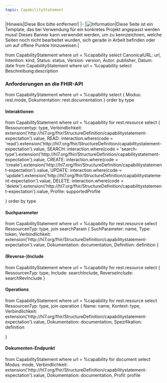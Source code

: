 ```yaml
---
topic: CapabilityStatement
---
```


|Hinweis|Diese Box bitte entfernen!|
|-
|![Information](https://wiki.hl7.de/images/thumb/Under_construction_icon-blue.svg/100px-Under_construction_icon-blue.svg.png)|Diese Seite ist ein Template, das bei Verwendung für ein konkretes Projekt angepasst werden muss! Dieses Banner kann verwendet werden, um zu kennzeichnen, welche Seiten noch nicht bearbeitet wurden, sich gerade in Arbeit befinden oder um auf offene Punkte hinzuweisen.|


<fql output="transpose" headers="true">
from
	CapabilityStatement
where
	url = %capability
select
	CanonicalURL: url, Intention: kind, Status: status, Version: version, Autor: publisher, Datum: date
</fql>

<fql>
from
	CapabilityStatement
where
	url = %capability
select
	Beschreibung:description
</fql>

### Anforderungen an die FHIR-API
<fql output="transpose" headers="true">
from
    CapabilityStatement
where
    url = %capability
select
{
     Modus: rest.mode,
     Dokumentation: rest.documentation
}
order by type
</fql>

#### Interaktionen
<fql>
from
    CapabilityStatement
where
    url = %capability
for rest.resource
select
{
     Ressourcentyp: type,
     Verbindlichkeit: extension('http://hl7.org/fhir/StructureDefinition/capabilitystatement-expectation').value,
     READ: interaction.where(code = 'read').extension('http://hl7.org/fhir/StructureDefinition/capabilitystatement-expectation').value,
     SEARCH: interaction.where(code = 'search-type').extension('http://hl7.org/fhir/StructureDefinition/capabilitystatement-expectation').value,
     CREATE: interaction.where(code = 'create').extension('http://hl7.org/fhir/StructureDefinition/capabilitystatement-expectation').value,
     UPDATE: interaction.where(code = 'update').extension('http://hl7.org/fhir/StructureDefinition/capabilitystatement-expectation').value,
     DELETE: interaction.where(code = 'delete').extension('http://hl7.org/fhir/StructureDefinition/capabilitystatement-expectation').value,
     Profile: supportedProfile


}
order by type
</fql>

#### Suchparameter
<fql>
from
    CapabilityStatement
where
    url = %capability
for rest.resource
select
RessourcenTyp: type,
join searchParam
{
     SuchParameter: name,
     Type: token,
     Verbindlichkeit: extension('http://hl7.org/fhir/StructureDefinition/capabilitystatement-expectation').value,
     Dokumentation: documentation,
     Definition: definition
}
</fql>

#### (Reverse-)Include
<fql>
from
    CapabilityStatement
where
    url = %capability
for rest.resource
select
{
     RessourcenTyp: type,
     Include: searchInclude,
     ReverseInclude: searchRevInclude
}
</fql>

#### Operations 

<fql>
from
    CapabilityStatement
where
    url = %capability
for rest.resource
select
RessourcenTyp: type,
join operation
{
     Name: name,
     Kontext: type,
     Verbindlichkeit: extension('http://hl7.org/fhir/StructureDefinition/capabilitystatement-expectation').value,
     Dokumentation: documentation,
     Spezifikation: definition
     
}
</fql> 

#### Dokumenten-Endpunkt
<fql>
from
	CapabilityStatement
where
	url = %capability
for document
select
	Modus: mode, 
    Verbindlichkeit: extension('http://hl7.org/fhir/StructureDefinition/capabilitystatement-expectation').value,
    Dokumentation: documentation,
    Profil: profile

</fql>
